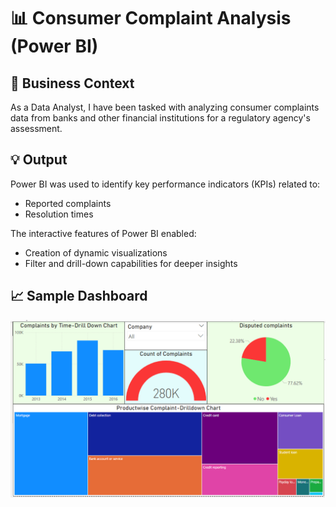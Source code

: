 # 📊 Consumer Complaint Analysis (Power BI)

## 📌 Business Context  
As a Data Analyst, I have been tasked with analyzing consumer complaints data from banks and other financial institutions for a regulatory agency's assessment.

## 💡 Output  
Power BI was used to identify key performance indicators (KPIs) related to:

- Reported complaints  
- Resolution times

The interactive features of Power BI enabled:

- Creation of dynamic visualizations  
- Filter and drill-down capabilities for deeper insights

## 📈 Sample Dashboard  
![Dashboard](https://raw.githubusercontent.com/joyal99in/joy-repo/main/Consumer%20complaint%20analysis%20%28PowerBI%29/Consumer%20complaint%20Dasboard%201.png)
